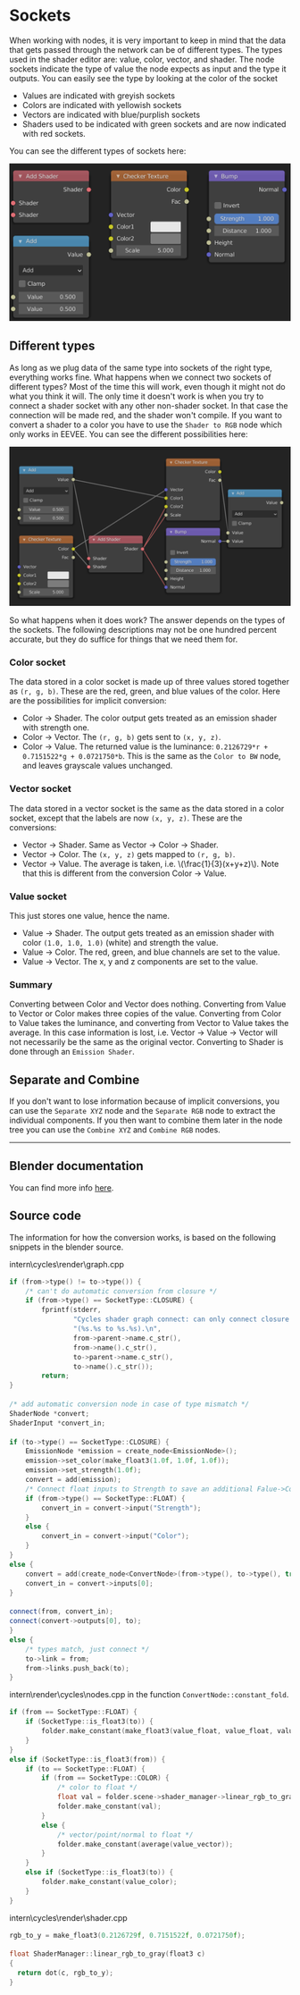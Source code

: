 # Sockets

When working with nodes, it is very important to keep in mind that the data that gets passed through the network can be of different types. The types used in the shader editor are: value, color, vector, and shader. The node sockets indicate the type of value the node expects as input and the type it outputs. You can easily see the type by looking at the color of the socket

- Values are indicated with greyish sockets
- Colors are indicated with yellowish sockets
- Vectors are indicated with blue/purplish sockets
- Shaders used to be indicated with green sockets and are now indicated with red sockets.

You can see the different types of sockets here:

![Socket types](images/sockets.png)

## Different types

As long as we plug data of the same type into sockets of the right type, everything works fine. What happens when we connect two sockets of different types? Most of the time this will work, even though it might not do what you think it will. The only time it doesn't work is when you try to connect a shader socket with any other non-shader socket. In that case the connection will be made red, and the shader won't compile. If you want to convert a shader to a color you have to use the `Shader to RGB` node which only works in EEVEE. You can see the different possibilities here:

![Socket connections](images/sockets2.png)

So what happens when it does work? The answer depends on the types of the sockets. The following descriptions may not be one hundred percent accurate, but they do suffice for things that we need them for.

### Color socket

The data stored in a color socket is made up of three values stored together as `(r, g, b)`. These are the red, green, and blue values of the color. Here are the possibilities for implicit conversion:

- Color -> Shader. The color output gets treated as an emission shader with strength one.
- Color -> Vector. The `(r, g, b)` gets sent to `(x, y, z)`.
- Color -> Value. The returned value is the luminance: `0.2126729*r + 0.7151522*g + 0.0721750*b`. This is the same as the `Color to BW` node, and leaves grayscale values unchanged.

### Vector socket

The data stored in a vector socket is the same as the data stored in a color socket, except that the labels are now `(x, y, z)`. These are the conversions:
- Vector -> Shader. Same as Vector -> Color -> Shader.
- Vector -> Color. The `(x, y, z)` gets mapped to `(r, g, b)`.
- Vector -> Value. The average is taken, i.e. \\(\frac{1}{3}(x+y+z)\\). Note that this is different from the conversion Color -> Value.

### Value socket

This just stores one value, hence the name. 
- Value -> Shader. The output gets treated as an emission shader with color `(1.0, 1.0, 1.0)` (white) and strength the value.
- Value -> Color. The red, green, and blue channels are set to the value.
- Value -> Vector. The x, y and z components are set to the value.

### Summary

Converting between Color and Vector does nothing. Converting from Value to Vector or Color makes three copies of the value. Converting from Color to Value takes the luminance, and converting from Vector to Value takes the average. In this case information is lost, i.e. Vector -> Value -> Vector will not necessarily be the same as the original vector. Converting to Shader is done through an `Emission Shader`.

## Separate and Combine

If you don't want to lose information because of implicit conversions, you can use the `Separate XYZ` node and the `Separate RGB` node to extract the individual components. If you then want to combine them later in the node tree you can use the `Combine XYZ` and `Combine RGB` nodes.

---

## Blender documentation

You can find more info [here](https://docs.blender.org/manual/en/latest/interface/controls/nodes/parts.html#conversion).

## Source code

The information for how the conversion works, is based on the following snippets in the blender source. 

intern\cycles\render\graph.cpp
```cpp
if (from->type() != to->type()) {
    /* can't do automatic conversion from closure */
    if (from->type() == SocketType::CLOSURE) {
        fprintf(stderr,
                "Cycles shader graph connect: can only connect closure to closure "
                "(%s.%s to %s.%s).\n",
                from->parent->name.c_str(),
                from->name().c_str(),
                to->parent->name.c_str(),
                to->name().c_str());
        return;
}

/* add automatic conversion node in case of type mismatch */
ShaderNode *convert;
ShaderInput *convert_in;

if (to->type() == SocketType::CLOSURE) {
    EmissionNode *emission = create_node<EmissionNode>();
    emission->set_color(make_float3(1.0f, 1.0f, 1.0f));
    emission->set_strength(1.0f);
    convert = add(emission);
    /* Connect float inputs to Strength to save an additional Falue->Color conversion. */
    if (from->type() == SocketType::FLOAT) {
        convert_in = convert->input("Strength");
    }
    else {
        convert_in = convert->input("Color");
    }
}
else {
    convert = add(create_node<ConvertNode>(from->type(), to->type(), true));
    convert_in = convert->inputs[0];
}

connect(from, convert_in);
connect(convert->outputs[0], to);
}
else {
    /* types match, just connect */
    to->link = from;
    from->links.push_back(to);
}
```
intern\render\cycles\nodes.cpp in the function `ConvertNode::constant_fold`.
``` cpp
if (from == SocketType::FLOAT) {
    if (SocketType::is_float3(to)) {
        folder.make_constant(make_float3(value_float, value_float, value_float));
    }
}
else if (SocketType::is_float3(from)) {
    if (to == SocketType::FLOAT) {
        if (from == SocketType::COLOR) {
            /* color to float */
            float val = folder.scene->shader_manager->linear_rgb_to_gray(value_color);
            folder.make_constant(val);
        }
        else {
            /* vector/point/normal to float */
            folder.make_constant(average(value_vector));
        }
    }
    else if (SocketType::is_float3(to)) {
        folder.make_constant(value_color);
    }
}
```
intern\cycles\render\shader.cpp
``` cpp
rgb_to_y = make_float3(0.2126729f, 0.7151522f, 0.0721750f);

float ShaderManager::linear_rgb_to_gray(float3 c)
{
  return dot(c, rgb_to_y);
}
```
